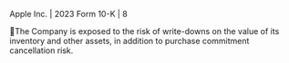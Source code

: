 Apple Inc. | 2023 Form 10-K | 8

The Company is exposed to the risk of write-downs on the value of its inventory and other assets, in addition to purchase
commitment cancellation risk.